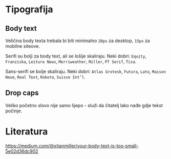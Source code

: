 # Tipografija

## Body text

Veličina body texta trebala bi biti minimalno `20px` za desktop, `15px` za mobilne siteove.

Serifi su bolji za body text, ali se lošije skaliraju. Neki dobri: `Equity`, `Franziska`, `Leitura News`, `Merriweather`, `Miller`, `PT Serif`, `Tisa`.

Sans-serifi se bolje skaliraju. Neki dobri: `Atlas Grotesk`, `Futura`, `Lato`, `Maison Neue`, `Real Text`, `Roboto`, `Suisse Int’l`.

## Drop caps

Veliko početno slovo nije samo lijepo - služi da čitatelj lako nađe gdje tekst počinje.

# Literatura

https://medium.com/@xtianmiller/your-body-text-is-too-small-5e02d36dc902
